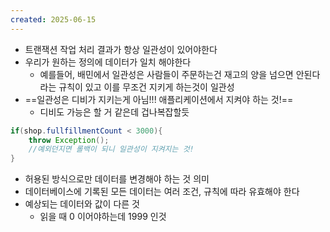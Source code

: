 ```yaml
---
created: 2025-06-15
---
```

- 트랜잭션 작업 처리 결과가 항상 일관성이 있어야한다
- 우리가 원하는 정의에 데이터가 일치 해야한다
	- 예를들어, 배민에서 일관성은 사람들이 주문하는건 재고의 양을 넘으면 안된다라는 규칙이 있고 이를 무조건 지키게 하는것이 일관성
- ==일관성은 디비가 지키는게 아님!!! 애플리케이션에서 지켜야 하는 것!==
	- 디비도 가능은 할 거 같은데 겁나복잡할듯
```java
if(shop.fullfillmentCount < 3000){
	throw Exception();
	//예외던지면 롤백이 되니 일관성이 지켜지는 것!
}
```
- 허용된 방식으로만 데이터를 변경해야 하는 것 의미
- 데이터베이스에 기록된 모든 데이터는 여러 조건, 규칙에 따라 유효해야 한다
- 예상되는 데이터와 값이 다른 것
	- 읽을 때 0 이어야하는데 1999 인것
